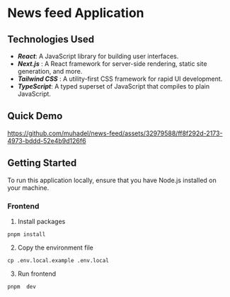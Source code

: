 # News feed Application

## Technologies Used

 - **_React_**: A JavaScript library for building user interfaces.
 - **_Next.js_** : A React framework for server-side rendering, static site generation, and more.
 - **_Tailwind CSS_** : A utility-first CSS framework for rapid UI development.
 - **_TypeScript_**: A typed superset of JavaScript that compiles to plain JavaScript.




## Quick Demo

https://github.com/muhadel/news-feed/assets/32979588/ff8f292d-2173-4973-bddd-52e4b9d126f6




## Getting Started

To run this application locally, ensure that you have Node.js installed on your machine.

### Frontend

1. Install packages

```
pnpm install
```

2. Copy the environment file

```
cp .env.local.example .env.local
```

3. Run frontend

```
pnpm  dev
```
